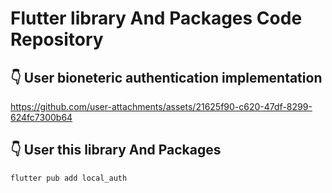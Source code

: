 # Flutter library And Packages Code Repository

## 👇 User bioneteric authentication implementation


https://github.com/user-attachments/assets/21625f90-c620-47df-8299-624fc7300b64


## 👇 User this library And Packages

```sh
flutter pub add local_auth
```
